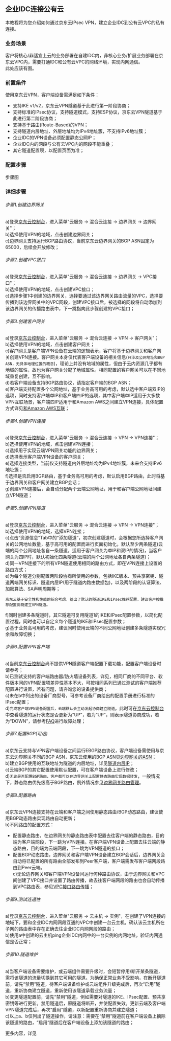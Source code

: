 ## 企业IDC连接公有云
本教程将为您介绍如何通过京东云IPsec VPN，建立企业IDC到公有云VPC的私有连接。

### 业务场景
客户将核心/非适宜上云的业务部署在自建IDC内，非核心业务/扩展业务部署在京东云VPC内，需要打通IDC和公有云VPC的网络环境，实现内网通信。</br>
此处应该有图。

### 前置条件
使用京东云VPN，客户端设备需满足如下条件：
* 支持IKE v1/v2，京东云VPN隧道基于此进行第一阶段协商；
* 支持标准的IPsec协议，支持隧道模式，支持ESP协议，京东云VPN隧道基于此进行第二阶段协商；
* 支持基于路由(Route-Based)的VPN；
* 支持隧道内层地址、外层地址均为IPv4地址簇，不支持IPv6地址簇；
* 企业IDC的VPN设备必须配置静态公网IP；
* 企业IDC内的网段与公有云VPC内的网段不能重叠；
* 其它隧道配置项，以配置页面为准；

### 配置步骤
步骤图

### 详细步骤
###### 步骤1.创建边界网关

a)登录[京东云控制台](https://console.jdcloud.com/overview)，进入菜单"云服务 -> 混合云连接 -> 边界网关 -> 边界网关"；  </br>
b)选择使用VPN的地域，点击创建边界网关；</br>
c)边界网关支持运行BGP路由协议，当前京东云边界网关的BGP ASN固定为65000，后续会开放修改；</br>
###### 步骤2.创建VPC接口

a)登录[京东云控制台](https://console.jdcloud.com/overview)，进入菜单"云服务 -> 混合云连接 -> 边界网关 -> VPC接口"；  </br>
b)选择使用VPN的地域，点击创建VPC接口；</br>
c)选择步骤1中创建的边界网关，选择要通过该边界网关路由流量的VPC，选择要传播到该边界网关中的VPC网段，创建VPC接口后，被选择的网段将自动添加到该边界网关的传播路由表中，下一跳指向此步骤创建的VPC接口；</br>
###### 步骤3.创建客户网关

a)登录[京东云控制台](https://console.jdcloud.com/overview)，进入菜单"云服务 -> 混合云连接 -> VPN -> 客户网关"；  </br>
b)选择使用VPN的地域，点击创建客户网关；</br>
c)客户网关是客户端VPN设备在云端的逻辑表示，客户将基于边界网关和客户网关创建VPN连接。客户网关本身仅代表客户端设备的相关信息(``只涉及公网地址和BGP ASN，无具体地理位置的概念``)，理论上并没有地域的属性，但由于云内资源几乎都有地域的属性，故也为客户网关分配了地域属性。相同配置的客户网关可以在不同地域重复创建，互不影响。</br>
d)若客户端设备支持BGP路由协议，请指定客户端的BGP ASN；</br>
e)客户端支持配置多个公网地址，基于业务高可用的考虑，默认选中客户端双IP的选项，同时支持客户端单IP和客户端四IP的选项，其中客户端单IP适用于大多数VPN互联场景，客户端四IP适用于和Amazon AWS之间建立VPN连接，具体配置方式详见[和Amazon AWS互联]()；</br>
###### 步骤4.创建VPN连接

a)登录[京东云控制台](https://console.jdcloud.com/overview)，进入菜单"云服务 -> 混合云连接 -> VPN -> VPN连接"；  </br>
b)选择使用VPN的地域，点击创建VPN连接；</br>
c)选择用于实现云端VPN网关功能的边界网关；</br>
d)选择表示客户端VPN设备的客户网关；</br>
e)选择连接类型，当前仅支持隧道内外层地址均为IPv4地址簇，未来会支持IPv6地址簇；</br>
f)选择是否启用BGP路由，基于业务高可用的考虑，默认启用BGP路由，此时将基于边界网关和客户网关建立BGP会话；</br>
g)创建VPN连接后，会自动分配两个云端公网地址，用于和客户端公网地址间建立VPN隧道；</br>
###### 步骤5.创建VPN隧道

a)登录[京东云控制台](https://console.jdcloud.com/overview)，进入菜单"云服务 -> 混合云连接 -> VPN -> VPN连接"；  </br>
b)选择使用VPN的地域，选择VPN连接；</br>
c)点击“资源信息”Tab中的“添加隧道”，初次创建隧道时，会根据您所选择客户网关的公网地址数量，基于高可用的配置而进行页面初始化，默认至少两条隧道(云端的两个公网地址各自一条隧道，适用于客户网关为单IP和双IP的情况)，当客户网关为四IP时，默认初始化四条隧道(云端的两个公网地址各自两条隧道)； </br>
d)同一VPN连接下的所有VPN隧道使用相同的路由方式，即在VPN连接上设置的路由方式；</br>
e)为每个隧道分别配置两阶段协商所使用的参数，包括IKE版本、预共享密钥、隧道两端网关标识、隧道内层IP(用于隧道内路由数据包)，以及两阶段的认证算法、加密算法、SA声明周期等；</br>
```
京东云基于安全性和性能的综合考虑，给出了默认的隧道IKE和IPsec推荐配置，建议客户按推荐配置协商建立VPN隧道。
```
f)同时创建多条隧道时，其它隧道可复用隧道1的IKE和IPsec配置参数，以简化配置过程，同时也可以自定义每个隧道的IKE和IPsec配置参数；</br>
g)基于业务高可用的考虑，建议同时使用云端的不同公网地址创建多条隧道实现冗余和故障切换；</br>
###### 步骤6.配置VPN客户端

a)当前[京东云控制台](https://console.jdcloud.com/overview)尚不提供VPN隧道客户端配置下载功能，配置客户端设备时请参考[]()；</br>
b)已测试支持的客户端路由器/防火墙设备列表，详见[]()，相同厂商的不同平台、软件版本间的VPN配置项差异性基本不大，可按相同系列已通过测试的客户端推荐配置进行设置，若有问题，请咨询您的设备提供商；</br>
c)未在b中列出的设备厂商型号，可参考设备厂商给出的配置手册进行标准的IPsec配置；</br>
d)``完成客户端VPN设备配置后，云端默认会主动发起协商建立隧道``，此时可在[京东云控制台](https://console.jdcloud.com/overview)中查看隧道的运行状态是否更新为“UP”，若为“UP”，则表示隧道协商成功，若为“DOWN”，请参考[FAQ](../FAQ/FAQ.md)进行故障处理；</br>

###### 步骤7.配置BGP(可选)

a)京东云支持与VPN客户端设备之间运行EBGP路由协议，客户端设备需使用与京东云边界网关不同的BGP ASN，京东云使用的BGP ASN见[边界网关的ASN](#步骤1.创建边界网关)；</br>
b)建立BGP使用的互联地址为隧道的内层地址，详见[隧道内层IP](#步骤5.创建VPN隧道)；</br>
c)云端BGP的其它配置使用默认配置，可在客户端设备上进行修改；</br>
d)``无论是否配置BGP路由，客户都可以在边界网关上配置静态路由实现数据转发``，一般情况下，静态路由优先级高于BGP路由，例外情况参见[边界网关路由管理](https://docs.jdcloud.com/cn/direct-connection/border-gateway-features)。</br>
###### 步骤8.配置路由

a)京东云VPN连接支持在云端和客户端之间使用静态路由/BGP动态路由，建议使用BGP动态路由实现路由自动更新；</br>
b)不同路由的配置方式：</br>
  * 配置静态路由，在边界网关的静态路由表中配置去往客户端的静态路由，目的端为客户端网段，下一跳为VPN连接。在客户端VPN设备上配置去往云端的静态路由，目的端为云端网段，下一跳为VPN隧道的接口；</br>
  * 配置BGP动态路由，边界网关和客户端VPN设备建立BGP会话后，边界网关会自动将已配置的所有路由全部发布到Peer客户端，客户端需发布客户端网段路由到Peer云端。</br>
c)无论边界网关和客户端VPN设备间运行何种路由协议，由于边界网关和VPC间创建了VPC接口并设置了路由传播，故去往客户端网段的路由也会自动传播到VPC路由表，参见[VPC接口路由传播](https://docs.jdcloud.com/cn/direct-connection/vpc-interface-features)；</br>

###### 步骤9.测试连通性

a)登录[京东云控制台](https://console.jdcloud.com/overview)，进入菜单"云服务 -> 云主机 -> 实例"，在创建了VPN连接的地域下，要和企业IDC内网网段互通的VPC中创建一台云主机，确认该云主机所在子网的路由表中存在正确去往企业IDC内网网段的路由；  </br>
b)使用a中创建的云主机ping企业IDC内网中的一台实例的内网地址，验证内网通信是否正常；</br>

###### 步骤10.隧道维护
a)当客户端设备需要维护，或云端组件需要升级时，会短暂停用/断开某条隧道，需将该隧道的流量切换到其它可用的隧道。为确保正常业务不受影响，在断开隧道前，请先“禁用”隧道，待客户端设备维护或云端组件升级完成后，再次“启用”隧道，重新协商建立隧道，重新使用该隧道承载业务流量；</br>
b)变更隧道配置前，请先“禁用”隧道，例如需要对隧道的IKE、IPsec配置、预共享密钥等进行更新。禁用隧道后，原隧道将断开，并使配置失效。更新云端及客户端VPN隧道完成后，再次“启用”隧道，以新配置重新协商并建立隧道；</br>
c)以上a、b仅列出了隧道操作，请注意：需要在“禁用”隧道前在客户端设备上摘除该隧道的路由，“启用”隧道后在客户端设备上添加该隧道的路由；</br>



更多内容，详见[]()

